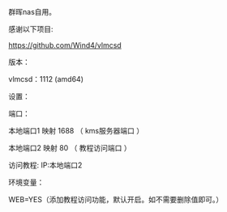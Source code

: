 群晖nas自用。

感谢以下项目:

https://github.com/Wind4/vlmcsd

版本：

vlmcsd：1112 (amd64)

设置：

端口：

本地端口1 映射 1688 （ kms服务器端口 ）

本地端口2 映射 80 （ 教程访问端口 ）

访问教程: IP:本地端口2

环境变量：

WEB=YES（添加教程访问功能，默认开启。如不需要删除值即可。）
